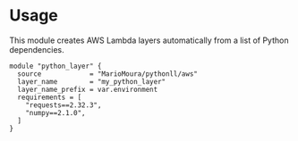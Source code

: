 # Usage

This module creates AWS Lambda layers automatically from a list of Python dependencies.

```
module "python_layer" {
  source            = "MarioMoura/pythonll/aws"
  layer_name        = "my_python_layer"
  layer_name_prefix = var.environment
  requirements = [
    "requests==2.32.3",
    "numpy==2.1.0",
  ]
}
```
